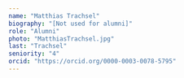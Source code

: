 ```yaml
---
name: "Matthias Trachsel"
biography: "[Not used for alumni]"
role: "Alumni"
photo: "MatthiasTrachsel.jpg"
last: "Trachsel"
seniority: "4"
orcid: "https://orcid.org/0000-0003-0078-5795"
---
```

